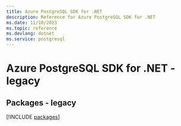 ```yaml
---
title: Azure PostgreSQL SDK for .NET
description: Reference for Azure PostgreSQL SDK for .NET
ms.date: 11/10/2023
ms.topic: reference
ms.devlang: dotnet
ms.service: postgresql
---
```

# Azure PostgreSQL SDK for .NET - legacy
## Packages - legacy
[!INCLUDE [packages](postgresql-index.md)]